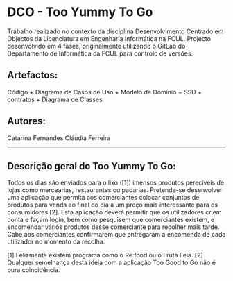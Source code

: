 # DCO - Too Yummy To Go

Trabalho realizado no contexto da disciplina Desenvolvimento Centrado em Objectos da Licenciatura em Engenharia Informática na FCUL.
Projecto desenvolvido em 4 fases, originalmente utilizando o GitLab do Departamento de Informática da FCUL para controlo de versões.

## Artefactos:

Código + Diagrama de Casos de Uso + Modelo de Domínio + SSD + contratos + Diagrama de Classes

## Autores:

Catarina Fernandes
Cláudia Ferreira

---------------------------------------------------------------------------------------------------------------------------------

## Descrição geral do Too Yummy To Go:

Todos os dias são enviados para o lixo ([1]) imensos produtos perecíveis de lojas como mercearias, restaurantes ou padarias. Pretende-se desenvolver uma aplicação que permita aos comerciantes colocar conjuntos de produtos para venda ao final do dia a um preço mais interessante para os consumidores [2].
Esta aplicação deverá permitir que os utilizadores criem conta e façam login, bem como pesquisem que comerciantes existem, e encomendar vários produtos desse comerciante para recolher mais tarde. Cabe aos comerciantes confirmarem que entregaram a encomenda de cada utilizador no momento da recolha.

[1] Felizmente existem programa como o Re:food ou o Fruta Feia.
[2] Qualquer semelhança desta ideia com a aplicação Too Good to Go não é pura coincidência.

